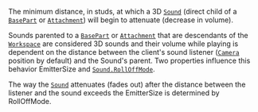 The minimum distance, in studs, at which a 3D [`Sound`](https://create.roblox.com/docs/reference/engine/classes/Sound) (direct child
of a [`BasePart`](https://create.roblox.com/docs/reference/engine/classes/BasePart) or [`Attachment`](https://create.roblox.com/docs/reference/engine/classes/Attachment)) will begin to attenuate
(decrease in volume).

Sounds parented to a [`BasePart`](https://create.roblox.com/docs/reference/engine/classes/BasePart) or [`Attachment`](https://create.roblox.com/docs/reference/engine/classes/Attachment) that are
descendants of the [`Workspace`](https://create.roblox.com/docs/reference/engine/classes/Workspace) are considered 3D sounds and their
volume while playing is dependent on the distance between the client's
sound listener ([`Camera`](https://create.roblox.com/docs/reference/engine/classes/Camera) position by default) and the Sound's
parent. Two properties influence this behavior EmitterSize and
[`Sound.RollOffMode`](https://create.roblox.com/docs/reference/engine/classes/Sound#RollOffMode).

The way the [`Sound`](https://create.roblox.com/docs/reference/engine/classes/Sound) attenuates (fades out) after the distance
between the listener and the sound exceeds the EmitterSize is determined
by RollOffMode.